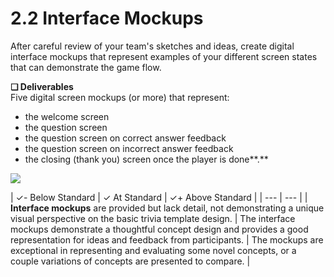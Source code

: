 # 2.2 Interface Mockups

After careful review of your team's sketches and ideas, create digital interface mockups that represent examples of your different screen states that can demonstrate the game flow.

**❏ Deliverables**  
Five digital screen mockups \(or more\) that represent:

* the welcome screen
* the question screen
* the question screen on correct answer feedback
* the question screen on incorrect answer feedback
* the closing \(thank you\) screen once the player is done**.** 

![](https://github.com/idewcomputing/project-chatbot-health/tree/05b79c907d317e02f09936002944a0bfdfbffd18/.gitbook/assets/mockupsreduced%20%281%29.png)

| ✓- Below Standard | ✓ At Standard | ✓+ Above Standard |
| --- | --- |
| **Interface mockups** are provided but lack detail, not demonstrating a unique visual perspective on the basic trivia template design. | The interface mockups demonstrate a thoughtful concept design and provides a good representation for ideas and feedback from participants. | The mockups are exceptional in representing and evaluating some novel concepts, or a couple variations of concepts are presented to compare. |

